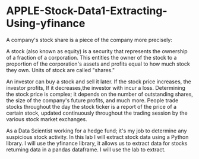 # APPLE-Stock-Data1-Extracting-Using-yfinance

A company's stock share is a piece of the company more precisely:

A stock (also known as equity) is a security that represents the ownership of a fraction of a corporation. This entitles the owner of the stock to a proportion of the corporation's assets and profits equal to how much stock they own. Units of stock are called "shares."

An investor can buy a stock and sell it later. If the stock price increases, the investor profits, If it decreases,the investor with incur a loss.  Determining the stock price is complex; it depends on the number of outstanding shares, the size of the company's future profits, and much more. People trade stocks throughout the day the stock ticker is a report of the price of a certain stock, updated continuously throughout the trading session by the various stock market exchanges.

As a Data Scientist working for a hedge fund; it's my job to determine any suspicious stock activity. In this lab I will extract stock data using a Python library. I will use the yfinance library, it allows us to extract data for stocks returning data in a pandas dataframe. I will use the lab to extract.
